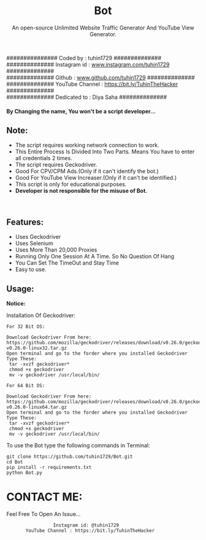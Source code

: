 <h1 align="center">Bot

</h1>
<p align="center">An open-source Unlimited Website Traffic Generator And YouTube View Generator.</p><br>


###############  Coded by      : tuhin1729 ##############<br>
##############  Instagram id   : www.instagram.com/tuhin1729 ##############<br>
##############  Github         : www.github.com/tuhin1729 ##############<br>
############## YouTube Channel : https://bit.ly/TuhinTheHacker ##############<br>
############## Dedicated to    : Diya Saha ##############<br>



#### By Changing the name, You won't be a script developer...

## Note:

- The script requires working network connection to work.
- This Entire Process Is Divided Into Two Parts. Means You have to enter all credentials 2 times.
- The script requires Geckodriver.
- Good For CPV/CPM Ads.(Only if it can't identify the bot.)
- Good For YouTube View Increaser.(Only if it can't be identified.)
- This script is only for educational purposes.
- **Developer is not responsible for the misuse of Bot.**
<br>

## Features:

- Uses Geckodriver
- Uses Selenium
- Uses More Than 20,000 Proxies
- Running Only One Session At A Time. So No Question Of Hang
- You Can Set The TimeOut and Stay Time 
- Easy to use.

## Usage:

**Notice:** 

Installation Of Geckodriver:
```
For 32 Bit OS:

Download Geckodriver From here: https://github.com/mozilla/geckodriver/releases/download/v0.26.0/geckodriver-v0.26.0-linux32.tar.gz
Open terminal and go to the forder where you installed Geckodriver
Type These:
 tar -xvzf geckodriver*
 chmod +x geckodriver 
 mv -v geckodriver /usr/local/bin/
```


```
For 64 Bit OS:

Download Geckodriver From here: https://github.com/mozilla/geckodriver/releases/download/v0.26.0/geckodriver-v0.26.0-linux64.tar.gz
Open terminal and go to the forder where you installed Geckodriver
Type These:
 tar -xvzf geckodriver*
 chmod +x geckodriver
 mv -v geckodriver /usr/local/bin/
```

To use the Bot type the following commands in Terminal:
```
git clone https://github.com/tuhin1729/Bot.git
cd Bot
pip install -r requirements.txt
python Bot.py
```


# CONTACT ME:

Feel Free To Open An Issue...

```
                 Instagram id: @tuhin1729
       YouTube Channel : https://bit.ly/TuhinTheHacker
```



